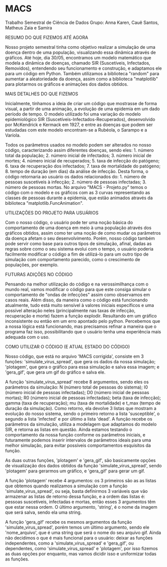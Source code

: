 # MACS
Trabalho Semestral de Ciência de Dados
Grupo: Anna Karen, Cauê Santos, Matheus Zaia e Samira

RESUMO DO QUE FIZEMOS ATÉ AGORA

Nosso projeto semestral tinha como objetivo realizar a simulação de uma doença dentro de uma população, visualizando essa dinâmica através de gráficos. Até hoje, dia 30/05, encontramos um modelo matemático que modela a dinâmica de doenças, chamado SIR (Suscetíveis, Infectados, Removidos), entendendo seu funcionamento e construção, e adaptamos ele para um código em Python. Também utilizamos a biblioteca "random" para aumentar a aleatoriedade da doença, assim como a biblioteca "matplotlib" para plotarmos os gráficos e animações dos dados obtidos.  

MAIS DETALHES DO QUE FIZEMOS

Inicialmente, tínhamos a ideia de criar um código que mostrasse de forma visual, a partir de uma animação, a evolução de uma epidemia em um dado período de tempo. O modelo utilizado foi uma variação do modelo epidemiológico SIR (Suscetíveis-Infectados-Recuperados), desenvolvido por McKendrick e Kermack em 1927, e entre as doenças que podem ser estudadas com este modelo encontram-se a Rubéola, o Sarampo e a Varíola. 

Todos os parâmetros usados no modelo podem ser alterados no nosso código, caracterizando assim diferentes doenças, sendo eles: 1. número total da população; 2. número inicial de infectados; 3. número inicial de mortes; 4. número inicial de recuperados; 5. taxa de infecção do patógeno; 6. taxa de recuperação dos infectados; 7. taxa de mortalidade do patógeno; 8. tempo de duração (em dias) da análise de infecção. Desta forma, o código retornaria ao usuário os dados relacionados do: 1. número de pessoas suscetíveis à infecção; 2. número de pessoas infectadas; 3. número de pessoas mortas. No arquivo "MACS - Projeto.py" temos o código com o modelo e os gráficos com as 3 curvas representando as classes de pessoas durante a epidemia, que estão animados através da biblioteca "matplotlib.FuncAnimation".

UTILIZAÇÕES DO PROJETO PARA USUÁRIOS

Com o nosso código, o usuário pode ter uma noção básica do comportamento de uma doença em meio à uma população através dos gráficos obtidos, assim como ter uma noção de como mudar os parâmetros da doença afetam o seu desenvolvimento. Porém, nosso código também pode servir como base para outros tipos de simulação, afinal, dadas as regras sobre como o seu sistema evolui com o tempo, o usuário poderia facilmente modificar o código a fim de utilizá-lo para um outro tipo de simulação com comportamento parecido, como o crescimento de populações, por exemplo. 

FUTURAS ADIÇÕES NO CÓDIGO

Pensando na melhor utilização do código e na verossimilhança com o mundo real, vamos modificar o código para que este consiga simular o comportamento de "ondas de infecções" assim como observamos em casos reais. Além disso, da maneira como o código está funcionando atualmente, tudo está muito sensível à valores iniciais específicos e uma possível alteração neles (principalmente nas taxas de infecção, recuperação e morte) fazem a função explodir. Resultando em um gráfico inconsistente ou então em um erro apontado pelo python. Percebemos que a nossa lógica está funcionando, mas precisamos refinar a maneira que o programa faz isso, possibilitando que o usuário tenha uma experiência mais adequada com o uso.

COMO UTILIZAR O CÓDIGO (E ATUAL ESTADO DO CÓDIGO)

Nosso código, que está no arquivo 'MACS corrigida', consiste em 3 funções: 'simulate_virus_spread', que gera os dados da nossa simulação; 'plotagem', que gera o gráfico para essa simulação e salva essa imagem; e 'gera_gif', que gera um gif do gráfico e salva ele. 

A função 'simulate_virus_spread' recebe 8 argumentos, sendo eles os parâmetros da simulação: N (número total de pessoas do sistema); I0 (número inicial de pessoas infectadas); D0 (número inicial de pessoas mortas); R0 (número inicial de pessoas infectadas); beta (taxa de infecção); gamma (taxa de recuperação); mu (taxa de mortalidade) e t_max (tempo de duração da simulação). Como retorno, ela devolve 3 listas que mostram a evolução do nosso sistema, sendo o primeiro retorno a lista 'susceptible', o segundo a lista 'infected' e por último a lista 'dead'. A função recebe os parâmetros da simulação, utiliza a modelagem que adaptamos do modelo SIR, e retorna as listas em questão. Ainda estamos testando o comportamento da nossa função conforme os parâmetros iniciais, e futuramente podemos inserir intervalos de parâmetros ideais para uma melhor simulação, para evitar possíveis comportamentos esquisitos da função. 

As duas outras funções, 'plotagem' e 'gera_gif', são basicamente opções de visualização dos dados obtidos da função 'simulate_virus_spread', sendo  'plotagem' para gerarmos um gráfico, e 'gera_gif' para gerar um gif. 

A função 'plotagem' recebe 4 argumentos: os 3 primeiros são as as listas que obtemos quando realizamos a simulação com a função 'simulate_virus_spread', ou seja, basta definirmos 3 variáveis que vão armazenar as listas de retorno dessa função, e a ordem das listas é: pessoas suscetíveis, infectadas e mortas, então esses 3 argumentos têm que estar nessa ordem. O último argumento, 'string', é o nome da imagem que será salva, sendo ela uma string.

A função 'gera_gif' recebe os mesmos argumentos da função 'simulate_virus_spread', porém temos um último argumento, sendo ele 'nome_arquivo', que é uma string que será o nome do seu arquivo gif. Ainda não decidimos o que é mais funcional para o usuário: deixar as funções independentes, como a 'simulate_virus_spread' e 'gera_gif', ou dependentes, como 'simulate_virus_spread' e 'plotagem', por isso fizemos as duas opções por enquanto, mas vamos dicidir isso e uniformizar todas as funções.
